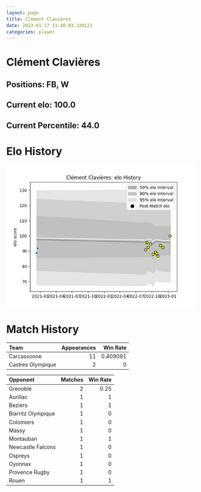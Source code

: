 ```yaml
---  
layout: page  
title: Clément Clavières  
date: 2023-01-17 11:40:03.320121  
categories: player  
---
```

# Clément Clavières

## Positions: FB, W

## Current elo: 100.0

## Current Percentile: 44.0

# Elo History


![elo history](history_ClémentClavières.png)
# Match History


| Team              |   Appearances |   Win Rate |
|:------------------|--------------:|-----------:|
| Carcassonne       |            11 |   0.409091 |
| Castres Olympique |             2 |   0        |

| Opponent           |   Matches |   Win Rate |
|:-------------------|----------:|-----------:|
| Grenoble           |         2 |       0.25 |
| Aurillac           |         1 |       1    |
| Beziers            |         1 |       1    |
| Biarritz Olympique |         1 |       0    |
| Colomiers          |         1 |       0    |
| Massy              |         1 |       0    |
| Montauban          |         1 |       1    |
| Newcastle Falcons  |         1 |       0    |
| Ospreys            |         1 |       0    |
| Oyonnax            |         1 |       0    |
| Provence Rugby     |         1 |       0    |
| Rouen              |         1 |       1    |